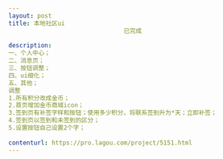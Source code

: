 ```yaml
---                
layout: post       
title: 本地社区ui
                                已完成
           
description: 
一、个人中心；
二、消息页；
三、按钮调整；
四、ui细化；
五、其他；
调整
1.所有积分改成金币；
2.首页增加金币商城icon；
3.签到页有补签字样和按钮；使用多少积分，将联系签到升为*天；立即补签；
4.签到页以签到和未签到的区分；
5.设置按钮自己设置2个字；
     
contenturl: https://pro.lagou.com/project/5151.html      
---                 
```

